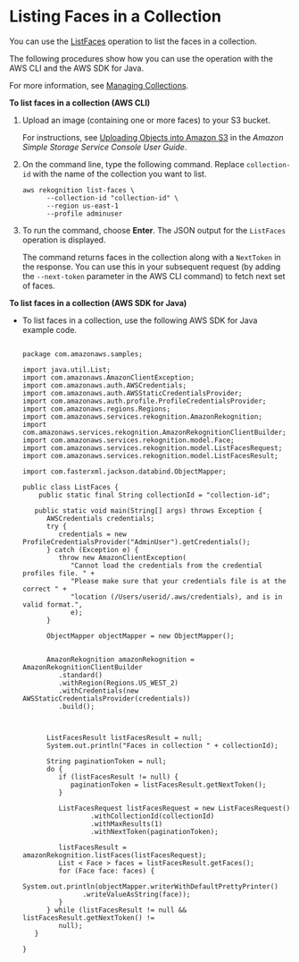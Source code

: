 
# Listing Faces in a Collection<a name="list-faces-in-collection-procedure"></a>

You can use the [ListFaces](API_ListFaces.md) operation to list the faces in a collection\.

The following procedures show how you can use the operation with the AWS CLI and the AWS SDK for Java\. 

For more information, see [Managing Collections](managing-collections.md)\. 

**To list faces in a collection \(AWS CLI\)**

1. Upload an image \(containing one or more faces\) to your S3 bucket\. 

   For instructions, see [Uploading Objects into Amazon S3](http://docs.aws.amazon.com/AmazonS3/latest/user-guide/UploadingObjectsintoAmazonS3.html) in the *Amazon Simple Storage Service Console User Guide*\.

1. On the command line, type the following command\. Replace `collection-id` with the name of the collection you want to list\.

   ```
   aws rekognition list-faces \
         --collection-id "collection-id" \
         --region us-east-1
         --profile adminuser
   ```

1. To run the command, choose **Enter**\. The JSON output for the `ListFaces` operation is displayed\. 

   The command returns faces in the collection along with a `NextToken` in the response\. You can use this in your subsequent request \(by adding the `--next-token` parameter in the AWS CLI command\) to fetch next set of faces\.

**To list faces in a collection \(AWS SDK for Java\)**

+ To list faces in a collection, use the following AWS SDK for Java example code\.

  ```

  package com.amazonaws.samples;
  
  import java.util.List;
  import com.amazonaws.AmazonClientException;
  import com.amazonaws.auth.AWSCredentials;
  import com.amazonaws.auth.AWSStaticCredentialsProvider;
  import com.amazonaws.auth.profile.ProfileCredentialsProvider;
  import com.amazonaws.regions.Regions;
  import com.amazonaws.services.rekognition.AmazonRekognition;
  import com.amazonaws.services.rekognition.AmazonRekognitionClientBuilder;
  import com.amazonaws.services.rekognition.model.Face;
  import com.amazonaws.services.rekognition.model.ListFacesRequest;
  import com.amazonaws.services.rekognition.model.ListFacesResult;
  
  import com.fasterxml.jackson.databind.ObjectMapper;
  
  public class ListFaces {
      public static final String collectionId = "collection-id";
  
     public static void main(String[] args) throws Exception {
        AWSCredentials credentials;
        try {
           credentials = new ProfileCredentialsProvider("AdminUser").getCredentials();
        } catch (Exception e) {
           throw new AmazonClientException(
              "Cannot load the credentials from the credential profiles file. " +
              "Please make sure that your credentials file is at the correct " +
              "location (/Users/userid/.aws/credentials), and is in valid format.",
              e);
        }
  
        ObjectMapper objectMapper = new ObjectMapper();
  
  
        AmazonRekognition amazonRekognition = AmazonRekognitionClientBuilder
           .standard()
           .withRegion(Regions.US_WEST_2)
           .withCredentials(new AWSStaticCredentialsProvider(credentials))
           .build();
  
  
   
        ListFacesResult listFacesResult = null;
        System.out.println("Faces in collection " + collectionId);
  
        String paginationToken = null;
        do {
           if (listFacesResult != null) {
              paginationToken = listFacesResult.getNextToken();
           }
           
           ListFacesRequest listFacesRequest = new ListFacesRequest()
                   .withCollectionId(collectionId)
                   .withMaxResults(1)
                   .withNextToken(paginationToken);
          
           listFacesResult =  amazonRekognition.listFaces(listFacesRequest);
           List < Face > faces = listFacesResult.getFaces();
           for (Face face: faces) {
              System.out.println(objectMapper.writerWithDefaultPrettyPrinter()
                 .writeValueAsString(face));
           }
        } while (listFacesResult != null && listFacesResult.getNextToken() !=
           null);
     }
  
  }
  ```
